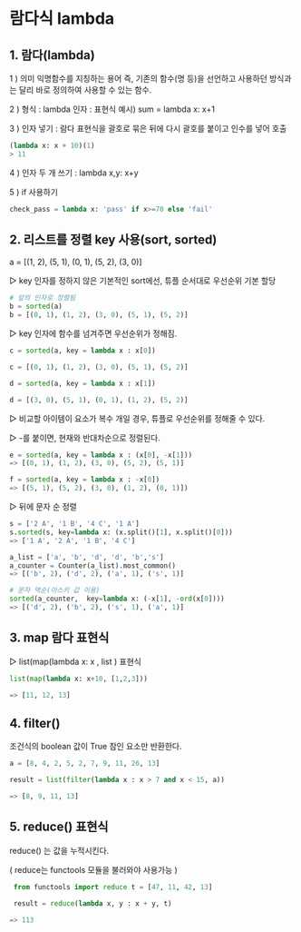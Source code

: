 # 람다식 lambda

## 1. 람다(lambda)
1 ) 의미 익명함수를 지칭하는 용어 즉, 기존의 함수(명 등)을 선언하고
사용하던 방식과는 달리 바로 정의하여 사용할 수 있는 함수.

2 ) 형식 : lambda 인자 : 표현식 예시) sum = lambda x: x+1

3 ) 인자 넣기 : 람다 표현식을 괄호로 묶은 뒤에 다시 괄호를 붙이고 인수를 넣어 호출

```python
(lambda x: x + 10)(1) 
> 11
```
4 ) 인자 두 개 쓰기 : lambda x,y: x+y 

5 ) if 사용하기
```python
check_pass = lambda x: 'pass' if x>=70 else 'fail'
```
## 2. 리스트를 정렬 key 사용(sort, sorted)
a = [(1, 2), (5, 1), (0, 1), (5, 2), (3, 0)]
 

▷ key 인자를 정하지 않은 기본적인 sort에선, 튜플 순서대로 우선순위 기본 할당
```python
# 앞의 인자로 정렬됨
b = sorted(a)
b = [(0, 1), (1, 2), (3, 0), (5, 1), (5, 2)]
```

▷ key 인자에 함수를 넘겨주면 우선순위가 정해짐.
```python
c = sorted(a, key = lambda x : x[0]) 

c = [(0, 1), (1, 2), (3, 0), (5, 1), (5, 2)]

d = sorted(a, key = lambda x : x[1]) 

d = [(3, 0), (5, 1), (0, 1), (1, 2), (5, 2)]
```

▷ 비교할 아이템이 요소가 복수 개일 경우, 튜플로 우선순위를 정해줄 수 있다.

▷ -를 붙이면, 현재와 반대차순으로 정렬된다.
```python
e = sorted(a, key = lambda x : (x[0], -x[1])) 
=> [(0, 1), (1, 2), (3, 0), (5, 2), (5, 1)]

f = sorted(a, key = lambda x : -x[0]) 
=> [(5, 1), (5, 2), (3, 0), (1, 2), (0, 1)])
```

▷ 뒤에 문자 순 정렬
```python
s = ['2 A', '1 B', '4 C', '1 A']
s.sorted(s, key=lambda x: (x.split()[1], x.split()[0]))
=> ['1 A', '2 A', '1 B', '4 C']
```
```python
a_list = ['a', 'b', 'd', 'd', 'b','s']
a_counter = Counter(a_list).most_common()
=> [('b', 2), ('d', 2), ('a', 1), ('s', 1)]

# 문자 역순(아스키 값 이용)
sorted(a_counter,  key=lambda x: (-x[1], -ord(x[0])))
=> [('d', 2), ('b', 2), ('s', 1), ('a', 1)]
```

## 3. map 람다 표현식
▷ list(map(lambda x: x , list ) 표현식
```python
list(map(lambda x: x+10, [1,2,3]))

=> [11, 12, 13]
```

## 4. filter()
조건식의 boolean 값이 True 참인 요소만 반환한다.
```python
a = [8, 4, 2, 5, 2, 7, 9, 11, 26, 13]

result = list(filter(lambda x : x > 7 and x < 15, a))

=> [8, 9, 11, 13]
```

## 5. reduce() 표현식
reduce() 는 값을 누적시킨다. 

( reduce는 functools 모듈을 불러와야 사용가능 )
```python
 from functools import reduce t = [47, 11, 42, 13]

 result = reduce(lambda x, y : x + y, t)

=> 113
```